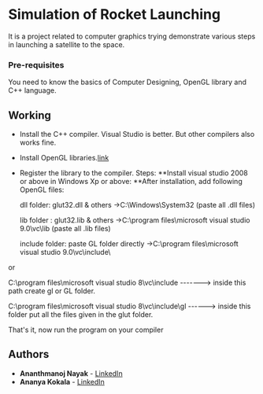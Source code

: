 # Simulation of Rocket Launching
It is a project related to computer graphics trying demonstrate various steps in launching a satellite to the space.

### Pre-requisites
You need to know the basics of Computer Designing, OpenGL library and C++ language.

## Working
* Install the C++ compiler. Visual Studio is better. But other compilers also works fine.
* Install OpenGL libraries.[link]()
* Register the library to the compiler. Steps:
 **Install visual studio 2008 or above in Windows Xp or above:
 **After installation, add following OpenGL files:

   	dll folder: glut32.dll & others ->C:\Windows\System32  (paste all .dll files)
   
	lib folder : glut32.lib & others ->C:\program files\microsoft visual studio 9.0\vc\lib  (paste all .lib files)
   
	include folder: paste GL folder directly ->C:\program files\microsoft visual studio 9.0\vc\include\ 

or

C:\program files\microsoft visual studio 8\vc\include  -------> inside this path create gl or GL folder.

C:\program files\microsoft visual studio 8\vc\include\gl ------> inside this folder put all the files given in the glut folder.
 
 That's it, now run the program on your compiler 

## Authors
* **Ananthmanoj Nayak** -  [LinkedIn](https://www.linkedin.com/in/amnayak)
* **Ananya Kokala** -  [LinkedIn](https://www.linkedin.com/in/ananya-kokala-67392767)

